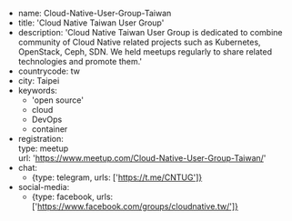 - name: Cloud-Native-User-Group-Taiwan  
- title: 'Cloud Native Taiwan User Group'  
- description: 'Cloud Native Taiwan User Group is dedicated to combine community of Cloud Native related projects such as Kubernetes, OpenStack, Ceph, SDN. We held meetups regularly to share related technologies and promote them.'  
- countrycode: tw  
- city: Taipei  
- keywords:  
    - 'open source'  
    - cloud  
    - DevOps  
    - container  
- registration:  
    type: meetup  
    url: 'https://www.meetup.com/Cloud-Native-User-Group-Taiwan/'  
- chat:  
    - {type: telegram, urls: ['https://t.me/CNTUG']}
- social-media:  
    - {type: facebook, urls: ['https://www.facebook.com/groups/cloudnative.tw/']}
